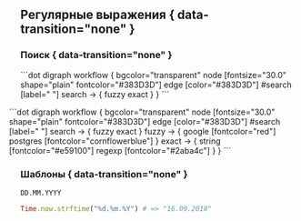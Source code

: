 ## Регулярные выражения { data-transition="none" }

### Поиск { data-transition="none" }

<p class="fragment fade-out" data-fragment-index="1">
```dot
digraph workflow {
  bgcolor="transparent"
  node [fontsize="30.0" shape="plain" fontcolor="#383D3D"]
  edge [color="#383D3D"]
  #search [label=" "]
  search -> {
    fuzzy
    exact
  }
}
```
</p>

<p class="fragment" data-fragment-index="1" style="margin-left: -20px;">
```dot
digraph workflow {
  bgcolor="transparent"
  node [fontsize="30.0" shape="plain" fontcolor="#383D3D"]
  edge [color="#383D3D"]
  #search [label=" "]
  search -> {
    fuzzy
    exact
  }
  fuzzy -> {
    google [fontcolor="red"]
    postgres [fontcolor="cornflowerblue"]
  }
  exact -> {
    string [fontcolor="#e59100"]
    regexp [fontcolor="#2aba4c"]
  }
}
```
</p>

### Шаблоны { data-transition="none" }

```1c
DD.MM.YYYY
```

```ruby
Time.now.strftime("%d.%m.%Y") # => "16.09.2018"
```

<script type="text/javascript" src="regex-colorizer.js">
</script>

<script type="text/javascript">
RegexColorizer.colorizeAll();
</script>
